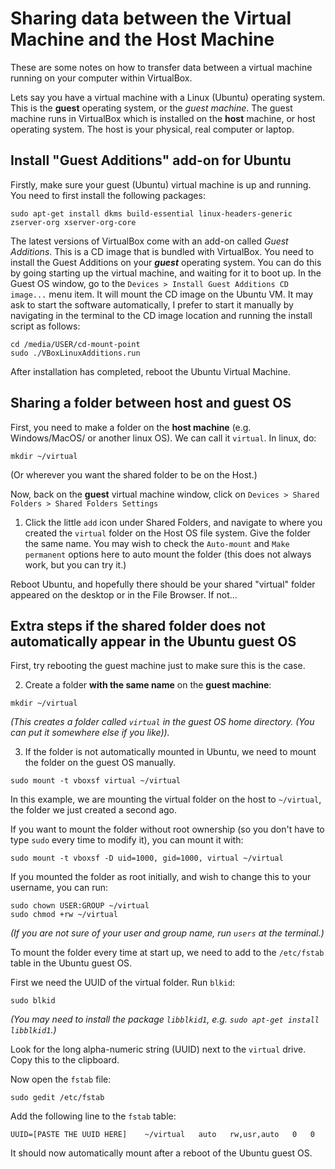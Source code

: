# Sharing data between the Virtual Machine and the Host Machine

These are some notes on how to transfer data between a virtual machine running on your computer within VirtualBox. 

Lets say you have a virtual machine with a Linux (Ubuntu) operating system. This is the **guest** operating system, or the _guest machine_. The guest machine runs in VirtualBox which is installed on the **host** machine, or host operating system. The host is your physical, real computer or laptop.

## Install "Guest Additions" add-on for Ubuntu

Firstly, make sure your guest (Ubuntu) virtual machine is up and running. You need to first install the following packages:

```
sudo apt-get install dkms build-essential linux-headers-generic zserver-org xserver-org-core
```

The latest versions of VirtualBox come with an add-on called _Guest Additions_. This is a CD image that is bundled with VirtualBox. You need to install the Guest Additions on your ***guest*** operating system. You can do this by going starting up the virtual machine, and waiting for it to boot up. In the Guest OS window, go to the `Devices > Install Guest Additions CD image...` menu item. It will mount the CD image on the Ubuntu VM. It may ask to start the software automatically, I prefer to start it manually by navigating in the terminal to the CD image location and running the install script as follows:

```
cd /media/USER/cd-mount-point
sudo ./VBoxLinuxAdditions.run
```

After installation has completed, reboot the Ubuntu Virtual Machine. 

## Sharing a folder between host and guest OS

First, you need to make a folder on the **host machine** (e.g. Windows/MacOS/ or another linux OS). We can call it `virtual`. In linux, do:

```
mkdir ~/virtual
```

(Or wherever you want the shared folder to be on the Host.)

Now, back on the **guest** virtual machine window, click on `Devices > Shared Folders > Shared Folders Settings`

1. Click the little `add` icon under Shared Folders, and navigate to where you created the `virtual` folder on the Host OS file system. Give the folder the same name. You may wish to check the `Auto-mount` and `Make permanent` options here to auto mount the folder (this does not always work, but you can try it.)

Reboot Ubuntu, and hopefully there should be your shared "virtual" folder appeared on the desktop or in the File Browser. If not...

## Extra steps if the shared folder does not automatically appear in the Ubuntu guest OS

First, try rebooting the guest machine just to make sure this is the case.

2. Create a folder **with the same name** on the **guest machine**:

```
mkdir ~/virtual
```
_(This creates a folder called `virtual` in the guest OS home directory. (You can put it somewhere else if you like))._

3. If the folder is not automatically mounted in Ubuntu, we need to mount the folder on the guest OS manually.

```
sudo mount -t vboxsf virtual ~/virtual
```
In this example, we are mounting the virtual folder on the host to `~/virtual`, the folder we just created a second ago.

If you want to mount the folder without root ownership (so you don't have to type `sudo` every time to modify it), you can mount it with:

```
sudo mount -t vboxsf -D uid=1000, gid=1000, virtual ~/virtual
```

If you mounted the folder as root initially, and wish to change this to your username, you can run:

```
sudo chown USER:GROUP ~/virtual
sudo chmod +rw ~/virtual
```

_(If you are not sure of your user and group name, run `users` at the terminal.)_

To mount the folder every time at start up, we need to add to the `/etc/fstab` table in the Ubuntu guest OS.

First we need the UUID of the virtual folder. Run `blkid`:

```
sudo blkid
```

_(You may need to install the package `libblkid1`, e.g. `sudo apt-get install libblkid1`.)_

Look for the long alpha-numeric string (UUID) next to the `virtual` drive. Copy this to the clipboard.

Now open the `fstab` file:

```
sudo gedit /etc/fstab
```

Add the following line to the `fstab` table:

```
UUID=[PASTE THE UUID HERE]    ~/virtual   auto   rw,usr,auto   0   0
```

It should now automatically mount after a reboot of the Ubuntu guest OS.




